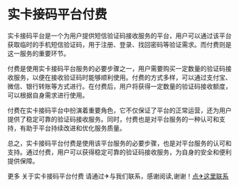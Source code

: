 # 实卡接码平台付费

实卡接码平台是一个为用户提供短信验证码接收服务的平台，用户可以通过该平台获取临时的手机短信验证码，用于注册、登录、找回密码等验证需求。而付费则是这一服务的重要环节。

付费是使用实卡接码平台服务的必要步骤之一，用户需要购买一定数量的验证码接收服务，以便在接收验证码时能够顺利使用。付费的方式多样，可以通过支付宝、微信、银行转账等方式进行。在付费后，用户将获得一定数量的验证码接收额度，可以根据自身需求进行使用。

付费在实卡接码平台中扮演着重要角色，它不仅保证了平台的正常运营，还为用户提供了稳定可靠的验证码接收服务。同时，付费也是对平台服务的一种认可和支持，有助于平台持续改进和优化服务质量。

总之，实卡接码平台付费是使用该平台服务的必要步骤，也是对平台服务的认可和支持。通过付费，用户可以获得稳定可靠的验证码接收服务，为自身的安全和便利提供保障。

更多 关于实卡接码平台付费 请通过✈与我们联系，感谢阅读,谢谢！[点✈这里联系](https://d.k02.cc)